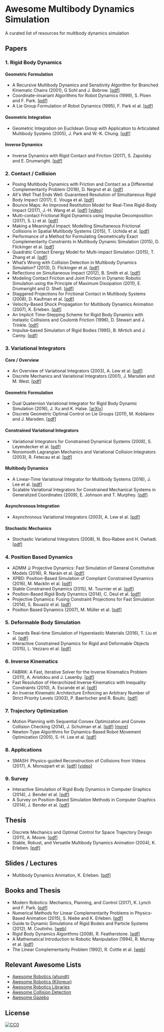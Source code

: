 # Awesome Multibody Dynamics Simulation

A curated list of resources for multibody dynamics simulation

## Papers

### 1. Rigid Body Dynamics

#### Geometric Formulation

* A Recursive Multibody Dynamics and Sensitivity Algorithm for Branched Kinematic Chains (2001), G Sohl and J. Bobrow. [[pdf](http://gram.eng.uci.edu/~bobrow/papers_files/ASME_Recursive_Garett.pdf)]
* Coordinate-invariant Algorithms for Robot Dynamics (1999), S. Ploen and F. Park. [[pdf](http://robotics.snu.ac.kr/fcp/files/_pdf_files_publications/2_msd/coordinat-invariant_algorithm.pdf)]
* A Lie Group Formulation of Robot Dynamics (1995), F. Park el al. [[pdf](http://roboticslab.snu.ac.kr/fcp/files/_pdf_files_publications/2_msd/a_lie_group_formulation_of_robot_dynamics.pdf)]

#### Geometric Integration

* Geometric Integration on Euclidean Group with Application to Articulated Multibody Systems (2005), J. Park and W.-K. Chung. [[pdf](http://www.ent.mrt.ac.lk/iml/paperbase/TRO%20Collection/TRO/2005/october/7.pdf)]

#### Inverse Dynamics

* Inverse Dynamics with Rigid Contact and Friction (2017), S. Zapolsky and E. Drumwright. [[pdf](https://arxiv.org/pdf/1509.03355.pdf)]

### 2. Contact / Collision

* Posing Multibody Dynamics with Friction and Contact as a Differential Complementarity Problem (2018), D. Negrut et al. [[pdf](http://sbel.wisc.edu/documents/TR-2016-12.pdf)]
* All's Well That Ends Well: Guaranteed Resolution of Simultaneous Rigid Body Impact (2017), E. Vouga et al. [[pdf](http://www.cs.utexas.edu/users/evouga/uploads/4/5/6/8/45689883/term-revised.pdf)]
* Bounce Maps: An Improved Restitution Model for Real-Time Rigid-Body Impact (2017), J.-H. Wang et al. [[pdf](https://graphics.stanford.edu/projects/bouncemap/assets/restitution_lowres.pdf)] [[video](https://youtu.be/SL9goi6vQG4)]
* Multi-contact Frictional Rigid Dynamics using Impulse Decomposition (2017), S. Li et al. [[pdf](https://wwwx.cs.unc.edu/~geom/papers/documents/articles/2017/LiSheng_IROS_2017.pdf)]
* Making a Meaningful Impact: Modelling Simultaneous Frictional Collisions in Spatial Multibody Systems (2015), T. Uchida et al. [[pdf](http://rspa.royalsocietypublishing.org/content/royprsa/471/2177/20140859.full.pdf)]
* Performance of a Method for Formulating Geometrically Exact Complementarity Constraints in Multibody Dynamic Simulation (2015), D. Flickinger et al. [[pdf](https://www.researchgate.net/profile/Daniel_Flickinger/publication/274874514_Performance_of_a_Method_for_Formulating_Geometrically_Exact_Complementarity_Constraints_in_Multibody_Dynamic_Simulation/links/56b613b308ae44bb3307820a.pdf)]
* Quadratic Contact Energy Model for Multi-impact Simulation (2015), T. Zhang et al. [[pdf](http://or.nsfc.gov.cn/bitstream/00001903-5/344688/1/1000014372636.pdf)]
* What’s Wrong with Collision Detection in Multibody Dynamics Simulation? (2013), D. Flickinger et al. [[pdf](http://twiki.cs.rpi.edu/foswiki/pub/RoboticsWeb/LabPublications/FlickingerICRA2013.pdf)]
* Reflections on Simultaneous Impact (2012), B. Smith et al. [[pdf](http://ai2-s2-pdfs.s3.amazonaws.com/8b44/61a8591456866890d27eb1fa720f24c4a176.pdf)]
* Modeling Contact Friction and Joint Friction in Dynamic Robotic Simulation using the Principle of Maximum Dissipation (2011), E. Drumwright and D. Shell. [[pdf](http://ai2-s2-pdfs.s3.amazonaws.com/f276/e8c072b8ff33ffbaa285af3368f756c9e062.pdf)]
* Staggered Projections for Frictional Contact in Multibody Systems (2008), D. Kaufman et al. [[pdf](https://www.researchgate.net/profile/Doug_James/publication/220183619_Staggered_Projections_for_Frictional_Contact_in_Multibody_Systems/links/09e4150e200433ec26000000.pdf)]
* Velocity-Based Shock Propagation for Multibody Dynamics Animation (2007), K. Erleben. [[pdf](https://www.researchgate.net/profile/Kenny_Erleben/publication/220184619_Velocity-based_shock_propagation_for_multibody_dynamics_animation/links/00b4953c931220d049000000.pdf)]
* An Implicit Time-Stepping Scheme for Rigid Body Dynamics with Inelastic Collisions and Coulomb Friction (1996), D. Stewart and J. Trinkle. [[pdf](http://www.cs.rpi.edu/~trink/Papers/STijnme96.pdf)]
* Impulse-based Simulation of Rigid Bodies (1995), B. Mirtich and J. Canny. [[pdf](https://pdfs.semanticscholar.org/e35b/6f409bb07dbe3407c9d6949330b903d063a8.pdf)]

### 3. Variational Integrators

#### Core / Overview

* An Overview of Variational Integrators (2003), A. Lew et al. [[pdf](https://authors.library.caltech.edu/20293/1/LeMaOrWe2004a.pdf)]
* Discrete Mechanics and Variational Integrators (2001), J. Marsden and M. West. [[pdf](https://authors.library.caltech.edu/19876/1/MaWe2001.pdf)]

#### Geometric Formulation

* Dual Quaternion Variational Integrator for Rigid Body Dynamic Simulation (2016), J. Xu and K. Halse. [[arXiv](https://arxiv.org/pdf/1611.00616.pdf)]
* Discrete Geometric Optimal Control on Lie Groups (2011), M. Kobilarov and J. Marsden. [[pdf](https://pdfs.semanticscholar.org/d294/0ce9a9bb1e569cb4ebb632e07db8d3255c08.pdf)]

#### Constrained Variational Integrators

* Variational Integrators for Constrained Dynamical Systems (2008), S. Leyendecker et al. [[pdf](http://www.ltd.techfak.fau.de/Team/Leyendecker/Arxiv/Journal/leyendecker07-2.pdf)]
* Nonsmooth Lagrangian Mechanics and Variational Collision Integrators (2003), R. Fetecau et al. [[pdf](http://epubs.siam.org/doi/pdf/10.1137/S1111111102406038)]

#### Multibody Dynamics

* A Linear-Time Variational Integrator for Multibody Systems (2016), J. Lee et al. [[pdf](https://arxiv.org/pdf/1609.02898.pdf)]
* Scalable Variational Integrators for Constrained Mechanical Systems in Generalized Coordinates (2009), E. Johnson and T. Murphey. [[pdf](https://nxr.northwestern.edu/sites/default/files/publication-attachments/2009TROJoMu_expanded.pdf)]

#### Asynchronous Integration

* Asynchronous Variational Integrators (2003), A. Lew el al. [[pdf](https://authors.library.caltech.edu/19592/1/LeMaOrWe2003.pdf)]

#### Stochastic Mechanics

* Stochastic Variational Integrators (2008), N. Bou-Rabee and H. Owhadi. [[pdf](https://arxiv.org/pdf/0708.2187.pdf)]

### 4. Position Based Dynamics

* ADMM ⊇ Projective Dynamics: Fast Simulation of General Constitutive Models (2016), R. Narain et al. [[pdf](http://www-users.cs.umn.edu/~narain/files/admm-pd.pdf)]
* XPBD: Position-Based Simulation of Compliant Constrained Dynamics (2016), M. Macklin et al. [[pdf](http://www.matthias-mueller-fischer.ch/publications/XPBD.pdf)]
* Stable Constrained Dynamics (2015), M. Tournier et al. [[pdf](https://hal.inria.fr/hal-01157835/document)]
* Position-Based Rigid Body Dynamics (2014), C. Deul et al. [[pdf](http://onlinelibrary.wiley.com/doi/10.1002/cav.1614/full)]
* Projective Dynamics: Fusing Constraint Projections for Fast Simulation (2014), S. Bouaziz el al. [[pdf](https://repository.upenn.edu/cgi/viewcontent.cgi?referer=https://scholar.google.com/&httpsredir=1&article=1160&context=hms)]
* Position Based Dynamics (2007), M. Müller et al. [[pdf](http://matthias-mueller-fischer.ch/publications/posBasedDyn.pdf)]

### 5. Deformable Body Simulation

* Towards Real-time Simulation of Hyperelastic Materials (2016), T. Liu et al. [[pdf](https://arxiv.org/pdf/1604.07378.pdf)]
* Interactive Constrained Dynamics for Rigid and Deformable Objects (2015), L. Vezzaro et al. [[pdf](https://iris.univr.it/retrieve/handle/11562/878222/23782/Vezzaro_et_al-2015-Computer_Animation_and_Virtual_Worlds.pdf)]

### 6. Inverse Kinematics

* FABRIK: A Fast, Iterative Solver for the Inverse Kinematics Problem (2011), A. Aristidou and J. Lasenby. [[pdf](https://s3.amazonaws.com/academia.edu.documents/35451443/FABRIK.pdf?AWSAccessKeyId=AKIAIWOWYYGZ2Y53UL3A&Expires=1514061893&Signature=6nnzM3JlrshYXYGvzvrjhAwjUZs%3D&response-content-disposition=inline%3B%20filename%3DFABRIK_A_fast_iterative_solver_for_the_I.pdf)]
* Fast Resolution of Hierarchized Inverse Kinematics with Inequality Constraints (2010), A. Escande et al. [[pdf](https://hal.inria.fr/file/index/docid/484853/filename/2010_icra_escande.pdf)]
* An Inverse Kinematic Architecture Enforcing an Arbitrary Number of Strict Priority Levels (2003), P. Baerlocher and R. Boulic. [[pdf](https://pdfs.semanticscholar.org/6db0/c8614005a3c9fb2b2524c228caf956cea5fd.pdf)]

### 7. Trajectory Optimization

* Motion Planning with Sequential Convex Optimization and Convex Collision Checking (2014), J. Schulman et al. [[pdf](https://cloudfront.escholarship.org/dist/prd/content/qt6km506db/qt6km506db.pdf)] [[more](http://rll.berkeley.edu/trajopt/ijrr/)]
* Newton-Type Algorithms for Dynamics-Based Robot Movement Optimization (2005), S.-H. Lee et al. [[pdf](https://www.cs.cmu.edu/afs/cs.cmu.edu/Web/People/junggon/publications/2005_IEEE_TRO_newton-type_algorithms.pdf)]

### 8. Applications

* SMASH: Physics-guided Reconstruction of Collisions from Videos (2017), A. Monszpart et al. [[pdf](https://arxiv.org/pdf/1603.08984.pdf)] [[video](https://youtu.be/rCZ-1yWJP2Q)]

### 9. Survey

* Interactive Simulation of Rigid Body Dynamics in Computer Graphics (2014), J. Bender et al. [[pdf](https://twiki.cs.rpi.edu/twiki/pub/RoboticsWeb/LabPublications/BETCstar_part1.pdf)]
* A Survey on Position-Based Simulation Methods in Computer Graphics (2014), J. Bender et al. [[pdf](http://citeseerx.ist.psu.edu/viewdoc/download?doi=10.1.1.491.1850&rep=rep1&type=pdf)]

## Thesis

* Discrete Mechanics and Optimal Control for Space Trajectory Design (2011), A. Moore. [[pdf](https://thesis.library.caltech.edu/6441/1/Moore_thesis.pdf)]
* Stable, Robust, and Versatile Multibody Dynamics Animation (2004), K. Erleben. [[pdf](https://www.researchgate.net/profile/Kenny_Erleben/publication/247635853_Stable_Robust_and_Versatile_Multibody_Dynamics_Animation/links/02e7e53c9330597986000000.pdf)]

## Slides / Lectures

* Multibody Dynamics Animation, K. Erleben. [[pdf](https://pdfs.semanticscholar.org/1caa/aac6ddd5ffb0a13b36b10183beaadf1adca9.pdf)]

## Books and Thesis

* Modern Robotics: Mechanics, Planning, and Control (2017), K. Lynch and F. Park. [[pdf](http://hades.mech.northwestern.edu/images/7/7f/MR.pdf)]
* Numerical Methods for Linear Complementarity Problems in Physics-Based Animation (2015), S. Niebe and K. Erleben. [[pdf](http://image.diku.dk/kenny/download/erleben.13.siggraph.course.notes.pdf)]
* Guide to Dynamic Simulations of Rigid Bodeis and Particle Systems (2012), M. Coutinho. [[web](http://www.springer.com/us/book/9781447144168)]
* Rigid Body Dynamics Algorithms (2008), R. Featherstone. [[pdf](https://www.google.com/url?sa=t&rct=j&q=&esrc=s&source=web&cd=4&cad=rja&uact=8&ved=0ahUKEwihkeSup6DYAhUK8WMKHQwVBJ0QFghMMAM&url=ftp%3A%2F%2Fnozdr.ru%2Fbiblio%2Fkolxo3%2FP%2FPC%2FPCtm%2FFeatherstone%2520R.%2520Rigid%2520body%2520dynamics%2520algorithms%2520(Springer%2C%25202007)(ISBN%25200387743146)(280s)_PCtm_.pdf&usg=AOvVaw0jd-1HG_FFvl_mmMQLRHkg)]
* A Mathematical Introduction to Robotic Manipulation (1994), R. Murray et al. [[pdf](http://www.cds.caltech.edu/~murray/books/MLS/pdf/mls94-complete.pdf)]
* The Linear Complementarity Problem (1992), R. Cottle et al. [[web](http://epubs.siam.org/doi/abs/10.1137/1.9780898719000.bm)]

## Relevant Awesome Lists

* [Awesome Robotics (ahundt)](https://github.com/ahundt/awesome-robotics)
* [Awesome Robotics (Kiloreux)](https://github.com/Kiloreux/awesome-robotics)
* [Awesome Robotics Libraries](https://github.com/jslee02/awesome-robotics-libraries)
* [Awesome Collision Detection](https://github.com/jslee02/awesome-collision-detection)
* [Awesome Gazebo](https://github.com/fkromer/awesome-gazebo)

## License

[![CC0](https://licensebuttons.net/p/zero/1.0/88x31.png)](http://creativecommons.org/publicdomain/zero/1.0/)
